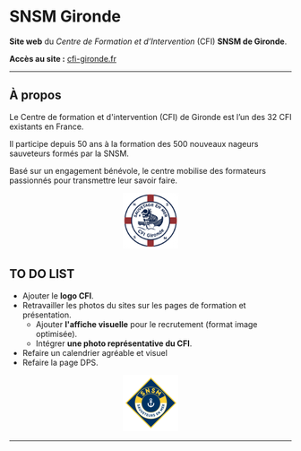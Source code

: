 #  SNSM Gironde 


**Site web** du *Centre de Formation et d’Intervention* (CFI) **SNSM de Gironde**. 

 **Accès au site :** [cfi-gironde.fr](https://cfigironde.fr)

---

## À propos
Le Centre de formation et d'intervention (CFI) de Gironde est l’un des 32 CFI existants en France. 

Il participe depuis 50 ans à la formation des 500 nouveaux nageurs sauveteurs formés par la SNSM.  

Basé sur un engagement bénévole, le centre mobilise des formateurs passionnés pour transmettre leur savoir faire.    
                    


<p align="center">
  <img src="img/web/logo_cfi.png" width="100">
</p>




## **TO DO LIST**

* Ajouter le **logo CFI**.
* Retravailler les photos du sites sur les pages de formation et présentation.
  * Ajouter **l'affiche visuelle** pour le recrutement (format image optimisée).
  * Intégrer **une photo représentative du CFI**.
* Refaire un calendrier agréable et visuel
* Refaire la page DPS.



<p align="center">
  <img src="img/web/logo.png" width="100">
</p>

---